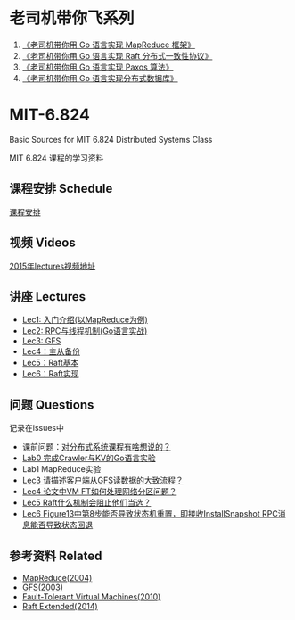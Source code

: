 # 老司机带你飞系列

1. [《老司机带你用 Go 语言实现 MapReduce 框架》](src/mapreduce)
2. [《老司机带你用 Go 语言实现 Raft 分布式一致性协议》](src/raft)
3. [《老司机带你用 Go 语言实现 Paxos 算法》](src/paxos)
4. [《老司机带你用 Go 语言实现分布式数据库》](src/shardkv)


# MIT-6.824
Basic Sources for MIT 6.824 Distributed Systems Class

MIT 6.824 课程的学习资料

## 课程安排 Schedule

[课程安排](https://pdos.csail.mit.edu/6.824/schedule.html)

## 视频 Videos

[2015年lectures视频地址](https://www.youtube.com/playlist?list=PLkcQbKbegkMqiWf7nF8apfMRL4P4sw8UL)

## 讲座 Lectures

- [Lec1: 入门介绍(以MapReduce为例)](https://github.com/chaozh/MIT-6.824/issues/2)
- [Lec2: RPC与线程机制(Go语言实战)](https://github.com/chaozh/MIT-6.824/issues/3)
- [Lec3: GFS](https://github.com/chaozh/MIT-6.824/issues/6)
- [Lec4：主从备份](https://github.com/chaozh/MIT-6.824/issues/7)
- [Lec5：Raft基本](https://github.com/chaozh/MIT-6.824/issues/9)
- [Lec6：Raft实现](https://github.com/chaozh/MIT-6.824/issues/10)

## 问题 Questions

记录在issues中

- 课前问题：[对分布式系统课程有啥想说的？](https://github.com/chaozh/MIT-6.824/issues/1)
- [Lab0 完成Crawler与KV的Go语言实验](https://github.com/chaozh/MIT-6.824/issues/4)
- Lab1 MapReduce实验
- [Lec3 请描述客户端从GFS读数据的大致流程？](https://github.com/chaozh/MIT-6.824/issues/6)
- [Lec4 论文中VM FT如何处理网络分区问题？](https://github.com/chaozh/MIT-6.824/issues/7)
- [Lec5 Raft什么机制会阻止他们当选？](https://github.com/chaozh/MIT-6.824/issues/9)
- [Lec6 Figure13中第8步能否导致状态机重置，即接收InstallSnapshot RPC消息能否导致状态回退](https://github.com/chaozh/MIT-6.824/issues/10)

## 参考资料 Related

- [MapReduce(2004)](https://pdos.csail.mit.edu/6.824/papers/mapreduce.pdf)
- [GFS(2003)](https://static.googleusercontent.com/media/research.google.com/zh-CN//archive/gfs-sosp2003.pdf)
- [Fault-Tolerant Virtual Machines(2010)](https://pdos.csail.mit.edu/6.824/papers/vm-ft.pdf)
- [Raft Extended(2014)](https://pdos.csail.mit.edu/6.824/papers/raft-extended.pdf)
